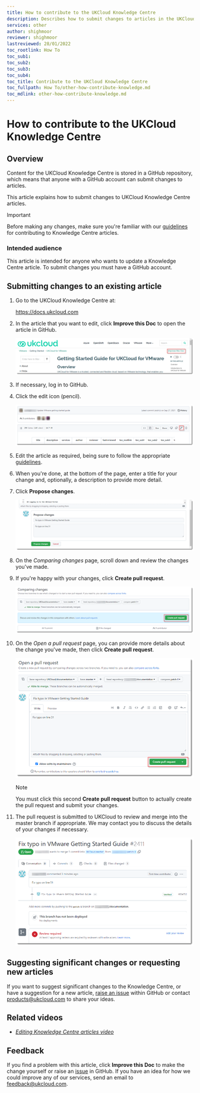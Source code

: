```yaml
---
title: How to contribute to the UKCloud Knowledge Centre
description: Describes how to submit changes to articles in the UKCloud Knowledge Centre and how to create new articles
services: other
author: shighmoor
reviewer: shighmoor
lastreviewed: 28/01/2022
toc_rootlink: How To
toc_sub1: 
toc_sub2:
toc_sub3:
toc_sub4:
toc_title: Contribute to the UKCloud Knowledge Centre
toc_fullpath: How To/other-how-contribute-knowledge.md
toc_mdlink: other-how-contribute-knowledge.md
---
```


# How to contribute to the UKCloud Knowledge Centre

## Overview

Content for the UKCloud Knowledge Centre is stored in a GitHub repository, which means that anyone with a GitHub account can submit changes to articles.

This article explains how to submit changes to UKCloud Knowledge Centre articles.

> [!IMPORTANT]
> Before making any changes, make sure you're familiar with our [guidelines](other-ref-knowledge-guidelines.md) for contributing to Knowledge Centre articles.

### Intended audience

This article is intended for anyone who wants to update a Knowledge Centre article. To submit changes you must have a GitHub account.

## Submitting changes to an existing article

1. Go to the UKCloud Knowledge Centre at:

    <https://docs.ukcloud.com>

2. In the article that you want to edit, click **Improve this Doc** to open the article in GitHub.

    ![Improve this Doc link](images/other-improve-doc.png)

3. If necessary, log in to GitHub.

4. Click the edit icon (pencil).

    ![Edit this file icon in GitHub](images/other-github-ico-edit.png)

5. Edit the article as required, being sure to follow the appropriate [guidelines](other-ref-knowledge-guidelines.md).

6. When you're done, at the bottom of the page, enter a title for your change and, optionally, a description to provide more detail.

7. Click **Propose changes**.

    ![Propose changes](images/other-github-propose-change.png)

8. On the *Comparing changes* page, scroll down and review the changes you've made.

9. If you're happy with your changes, click **Create pull request**.

    ![Compare changes](images/other-github-compare-changes.png)

10. On the *Open a pull request* page, you can provide more details about the change you've made, then click **Create pull request**.

    ![Create pull request](images/other-github-pull-request.png)

    > [!NOTE]
    > You must click this second **Create pull request** button to actually create the pull request and submit your changes.

11. The pull request is submitted to UKCloud to review and merge into the master branch if appropriate. We may contact you to discuss the details of your changes if necessary.

    ![New pull request](images/other-github-new-pull-request.png)

## Suggesting significant changes or requesting new articles

If you want to suggest significant changes to the Knowledge Centre, or have a suggestion for a new article, [raise an issue](https://github.com/UKCloud/documentation/issues) within GitHub or contact <products@ukcloud.com> to share your ideas.

## Related videos

- [*Editing Knowledge Centre articles video*](other-vid-kc-contribution.md)

## Feedback

If you find a problem with this article, click **Improve this Doc** to make the change yourself or raise an [issue](https://github.com/UKCloud/documentation/issues) in GitHub. If you have an idea for how we could improve any of our services, send an email to <feedback@ukcloud.com>.
